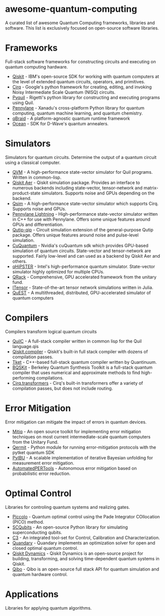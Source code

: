 # awesome-quantum-computing

 A curated list of awesome Quantum Computing frameworks, libraries and software. This list is exclusively focused on open-source software libraries.

# Frameworks

Full-stack software frameworks for constructing circuits and executing on quantum computing hardware.

* [Qiskit](https://github.com/Qiskit) - IBM's open-source SDK for working with quantum computers at the level of extended quantum circuits, operators, and primitives.
* [Cirq](https://github.com/quantumlib/Cirq) - Google's python framework for creating, editing, and invoking Noisy Intermediate Scale Quantum (NISQ) circuits.
* [Pyquil](https://github.com/rigetti/pyquil) - Rigetti's python library for constructing and executing programs using Quil.
* [Pennylane](https://github.com/PennyLaneAI/pennylane) - Xanadu's cross-platform Python library for quantum computing, quantum machine learning, and quantum chemistry.
* [qBraid](https://github.com/qBraid/qBraid) - A platform-agnostic quantum runtime framework
* [Ocean](https://github.com/dwavesystems/dwave-ocean-sdk) - SDK for D-Wave's quantum annealers.

# Simulators

Simulators for quantum circuits. Determine the output of a quantum circuit using a classical computer.

* [QVM](https://github.com/quil-lang/qvm) - A high-performance state-vector simulator for Quil programs. Written in common-lisp.
* [Qiskit Aer](https://github.com/Qiskit/qiskit-aer) - Qiskit simulation package. Provides an interface to numerous backends including state-vector, tensor-network and matrix-product-state simulators. Supports noise and GPUs depending on the backend.
* [Qsim](https://github.com/quantumlib/qsim) - A high-performance state-vector simulator which supports Cirq. Supports noise and GPUs.
* [Pennylane Lightning](https://github.com/PennyLaneAI/pennylane-lightning) - High-performance state-vector simulator written in C++ for use with Pennylane. Offers some unique features around GPUs and differentiation.
* [Qutip-qip](https://github.com/qutip/qutip-qip) - Circuit simulation extension of the general-purpose Qutip package. Offers unique features around noise and pulse-level simulation.
* [CuQuantum](https://github.com/NVIDIA/cuQuantum) - Nvidia's cuQuantum sdk which provides GPU-based simulation of quantum circuits. State-vector and tensor-network are supported. Fairly low-level and can used as a backend by Qiskit Aer and others.
* [qHiPSTER](https://github.com/intel/intel-qs) - Intel's high-performance quantum simulator. State-vector simulator highly optimized for multiple CPUs.
* [QRack](https://github.com/unitaryfund/qrack) - Comprehensive, GPU accelerated framework from the unitary fund.
* [ITensor](https://github.com/ITensor/ITensors.jl) - State-of-the-art tensor network simulations written in Julia.
* [QuEST](https://github.com/QuEST-Kit/QuEST) - A multithreaded, distributed, GPU-accelerated simulator of quantum computers

# Compilers

Compilers transform logical quantum circuits 

* [QuilC](https://github.com/quil-lang/quilc) - A full-stack compiler written in common lisp for the Quil language.qis
* [Qiskit.compiler](https://github.com/Qiskit/qiskit/tree/main/qiskit/compiler) - Qiskit's built-in full stack compiler with dozens of compilation passes.
* [Tket](https://github.com/CQCL/tket) - C++-based full-stack quantum compiler written by Quantinuum.
* [BQSKit](https://github.com/BQSKit/bqskit) - Berkeley Quantum Synthesis Toolkit is a full-stack quantum compiler that uses numerical and approximate methods to find high-performing compilations.
* [Cirq.transformers](https://github.com/quantumlib/Cirq/tree/main/cirq-core/cirq/transformers) - Cirq's built-in transformers offer a variety of compilation passes, but does not include routing.

# Error Mitigation

Error mitigation can mitigate the impact of errors in quantum devices.

* [Mitiq](https://github.com/unitaryfund/mitiq) - An open source toolkit for implementing error mitigation techniques on most current intermediate-scale quantum computers from the Unitary Fund.
* [Qermit](https://github.com/CQCL/Qermit) - Python module for running error-mitigation protocols with the pytket quantum SDK
* [PyIBU](https://github.com/sidsrinivasan/PyIBU) - A scalable implementation of iterative Bayesian unfolding for measurement error mitigation.
* [AutomatedPERTools](https://github.com/benmcdonough20/AutomatedPERTools) - Autonomous error mitigation based on probabilistic error reduction.

# Optimal Control

Libraries for controling quantum systems and realizing gates.

* [Piccolo](https://github.com/kestrelquantum/Piccolo.jl) - Quantum optimal control using the Pade Integrator COllocation (PICO) method.
* [SCQubits](https://github.com/scqubits/scqubits) - An open-source Python library for simulating superconducting qubits.
* [C3](https://github.com/q-optimize/c3) - An integrated tool-set for Control, Calibration and Characterization.
* [Quandary](https://github.com/LLNL/quandary) - Quandary implements an optimization solver for open and closed optimal quantum control.
* [Qiskit Dynamics](https://github.com/Qiskit-Extensions/qiskit-dynamics) - Qiskit Dynamics is an open-source project for building, transforming, and solving time-dependent quantum systems in Qiskit.
* [Qibo](https://github.com/qiboteam/qibo) - Qibo is an open-source full stack API for quantum simulation and quantum hardware control.


# Applications

Libraries for applying quantum algorithms.
